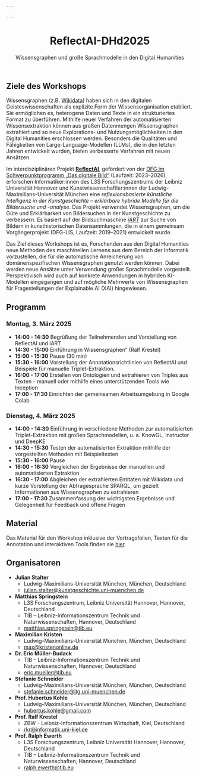 ```yaml
---

---
```


<header className="heroBanner">
    <div className="container">
        <h1>
            ReflectAI-DHd2025
        </h1>
        <p className="hero__subtitle">Wissensgraphen und große Sprachmodelle in den Digital Humanities</p>
    </div>
</header>

## Ziele des Workshops 

Wissensgraphen (z.B. [Wikidata](https://wikidata.org)) haben sich in den digitalen Geisteswissenschaften als explizite Form der Wissensorganisation etabliert. Sie ermöglichen es, heterogene Daten und Texte in ein strukturiertes Format zu überführen. Mithilfe neuer Verfahren der automatisierten Wissensextraktion können aus großen Datenmengen Wissensgraphen extrahiert und so neue Explorations- und Nutzungsmöglichkeiten in den Digital Humanities erschlossen werden. Besonders die Qualitäten und Fähigkeiten von Large-Language-Modellen (LLMs), die in den letzten Jahren entwickelt wurden, bieten verbesserte Verfahren mit neuen Ansätzen.

Im interdisziplinären Projekt **[ReflectAI](https://www.digitalesbild.gwi.uni-muenchen.de/reflexionsbasierte-kuenstliche-intelligenz-in-der-kunstgeschichte-erklaerbare-hybride-modelle-fuer-die-bildersuche-und-analyse/)**, gefördert von der [DFG im Schwerpunktprogramm „Das digitale Bild“](https://www.digitalesbild.gwi.uni-muenchen.de/) (Laufzeit: 2023–2026), erforschen Informatiker:innen des L3S Forschungszentrums der Leibniz Universität Hannover und Kunstwissenschaftler:innen der Ludwig-Maximilians-Universität München eine *reflexionsbasierte künstliche Intelligenz in der Kunstgeschichte – erklärbare hybride Modelle für die Bildersuche und -analyse*. Das Projekt verwendet Wissensgraphen, um die Güte und Erklärbarkeit von Bildersuchen in der Kunstgeschichte zu verbessern. Es basiert auf der Bildsuchmaschine *[iART](https://iart.vision)* zur Suche von Bildern in kunsthistorischen Datensammlungen, die in einem gemeinsam Vorgängerprojekt (DFG-LIS, Laufzeit: 2019–2021) entwickelt wurde.  

Das Ziel dieses Workshops ist es, Forschenden aus den Digital Humanities neue Methoden des maschinellen Lernens aus dem Bereich der Informatik vorzustellen, die für die automatische Anreicherung von domänenspezifischen Wissensgraphen genutzt werden können. Dabei werden neue Ansätze unter Verwendung großer Sprachmodelle vorgestellt. Perspektivisch wird auch auf konkrete Anwendungen in hybriden KI-Modellen eingegangen und auf mögliche Mehrwerte von Wissensgraphen für Fragestellungen der Explainable AI (XAI) hingewiesen.


## Programm

### Montag, 3. März 2025

- **14:00 - 14:30** Begrüßung der Teilnehmenden und Vorstellung von ReflectAI und iART
- **14:30 - 15:00** Einführung in Wissensgraphen” (Ralf Krestel)
- **15:00 - 15:30** Pause (30 min)
- **15:30 - 16:00** Vorstellung der Annotationsrichtlinien von ReflectAI und Beispiele für manuelle Triplet-Extraktion.
- **16:00 - 17:00** Erstellen von Ontologien und extrahieren von Triples aus Texten -  manuell oder mithilfe eines unterstützenden Tools wie Inception
- **17:00 - 17:30** Einrichten der gemeinsamen Arbeitsumgebung in Google Colab

### Dienstag, 4. März 2025
- **14:00 - 14:30** Einführung in verschiedene Methoden zur automatisierten Triplet-Extraktion mit großen Sprachmodellen, u. a. KnowGL, Instructor und DeepKE
- **14:30 - 15:30** Testen der automatisierten Extraktion mithilfe der vorgestellten Methoden mit Beispieltexten
- **15:30 - 16:00** Pause
- **16:00 - 16:30** Vergleichen der Ergebnisse der manuellen und automatisierten Extraktion
- **16:30 - 17:00** Abgleichen der extrahierten Entitäten mit Wikidata und kurze Vorstellung der Abfragesprache SPARQL, um gezielt Informationen aus Wissensgraphen zu extrahieren
- **17:00 - 17:30** Zusammenfassung der wichtigsten Ergebnisse und Gelegenheit für Feedback und offene Fragen

## Material 

Das Material für den Workshop inklusive der Vortragsfolien, Texten für die Annotation und interaktiven Tools finden sie [hier](https://tibhannover.github.io/ReflectAI-DHd2025/docs/Workshop%20DHd25/beispieltexte).

## Organisatoren

- **Julian Stalter**
  - Ludwig-Maximilians-Universität München, München, Deutschland
  - [julian.stalter@kunstgeschichte.uni-muenchen.de](mailto:julian.stalter@kunstgeschichte.uni-muenchen.de)
- **Matthias Springstein**
  - L3S Forschungszentrum, Leibniz Universität Hannover, Hannover, Deutschland
  - TIB – Leibniz-Informationszentrum Technik und Naturwissenschaften, Hannover, Deutschland
  - [matthias.springstein@tib.eu](mailto:matthias.springstein@tib.eu)
- **Maximilian Kristen**
  - Ludwig-Maximilians-Universität München, München, Deutschland
  - [max@kristenonline.de](mailto:max@kristenonline.de)
- **Dr. Eric Müller-Budack**
  - TIB – Leibniz-Informationszentrum Technik und Naturwissenschaften, Hannover, Deutschland
  - [eric.mueller@tib.eu](mailto:eric.mueller@tib.eu)
- **Stefanie Schneider**
  - Ludwig-Maximilians-Universität München, München, Deutschland
  - [stefanie.schneider@itg.uni-muenchen.de](mailto:stefanie.schneider@itg.uni-muenchen.de)
- **Prof. Hubertus Kohle**
  - Ludwig-Maximilians-Universität München, München, Deutschland
  - [hubertus.kohle@gmail.com](mailto:hubertus.kohle@gmail.com)
- **Prof. Ralf Krestel**
  - ZBW – Leibniz-Informationszentrum Wirtschaft, Kiel, Deutschland
  - [rkr@informatik.uni-kiel.de](mailto:rkr@informatik.uni-kiel.de)
- **Prof. Ralph Ewerth**
  - L3S Forschungszentrum, Leibniz Universität Hannover, Hannover, Deutschland
  - TIB – Leibniz-Informationszentrum Technik und Naturwissenschaften, Hannover, Deutschland
  - [ralph.ewerth@tib.eu](mailto:ralph.ewerth@tib.eu)